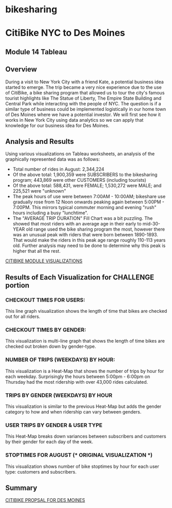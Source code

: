 # bikesharing
# CitiBike NYC to Des Moines
## Module 14 Tableau

## Overview
During a visit to New York City with a friend Kate, a potential business idea started to emerge.  The trip became a very nice experience due to the use of CitiBike, a bike sharing program that allowed us to tour the city's famous tourist highlights like The Statue of Liberty, The Empire State Building and Central Park while interacting with the people of NYC.  The question is if a similar type of business could be implemented logistically in our home town of Des Moines where we have a potential investor.  We will first see how it works in New York City using data analytics so we can apply that knowledge for our business idea for Des Moines.

## Analysis and Results
Using various visualizations on Tableau worksheets, an analysis of the graphically represented data was as follows:
* Total number of rides in August: 2,344,224
* Of the above total: 1,900,359 were SUBSCRIBERS to the bikesharing program; 443,869 were other CUSTOMERS (including tourists)
* Of the above total: 588,431, were FEMALE; 1,530,272 were MALE; and 225,521 were "unknown"
* The peak hours of use were between 7:00AM - 10:00AM; bikeshare use gradually rose from 12 Noon onwards peaking again between 5:00PM - 7:00PM.  This mirrors typical commuter morning and evening "rush" hours including a busy "lunchtime".
* The "AVERAGE TRIP DURATION" Fill Chart was a bit puzzling.  The showed that most riders with an average age in their early to mid-30-YEAR old range used the bike sharing program the most, however there was an unusual peak with riders that were born between 1890-1893.  That would make the riders in this peak age range roughly 110-113 years old.  Further analysis may need to be done to determine why this peak is higher that all the rest.

[CITIBIKE MODULE VISUALIZATIONS](https://public.tableau.com/app/profile/takemi.oshiro/viz/MOD14DASHBOARDNYCCITIBIKE/NYCCITIBIKE)

## Results of Each Visualization for CHALLENGE portion

### CHECKOUT TIMES FOR USERS: 
This line graph visualization shows the length of time that bikes are checked out for all riders.

### CHECKOUT TIMES BY GENDER:
This visualization is multi-line graph that shows the length of time bikes are checked out broken down by gender-type.

### NUMBER OF TRIPS (WEEKDAYS) BY HOUR:
This visualization is a Heat-Map that shows the number of trips by hour for each weekday.  Surprisingly the hours between 5:00pm - 6:00pm on Thursday had the most ridership with over 43,000 rides calculated.

### TRIPS BY GENDER (WEEKDAYS) BY HOUR
This visualization is similar to the previous Heat-Map but adds the gender category to how and when ridership can vary between genders.

### USER TRIPS BY GENDER & USER TYPE
This Heat-Map breaks down variances between subscribers and customers by their gender for each day of the week.

### STOPTIMES FOR AUGUST (* ORIGINAL VISUALIZATION *)
This visualization shows number of bike stoptimes by hour for each user type: customers and subscribers.



## Summary

[CITIBIKE PROPSAL FOR DES MOINES](https://public.tableau.com/app/profile/takemi.oshiro/viz/CITIBIKEPROPOSALNYCtoDESMOINES/CITIBIKEPROPOSALFORDESMOINES)
